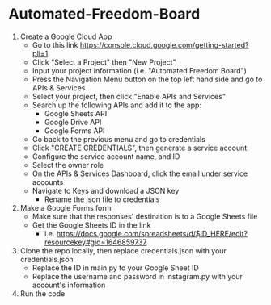 # Automated-Freedom-Board
1. Create a Google Cloud App
    - Go to this link https://console.cloud.google.com/getting-started?pli=1
    - Click "Select a Project" then "New Project"
    - Input your project information (i.e. "Automated Freedom Board")
    - Press the Navigation Menu button on the top left hand side and go to APIs & Services
    - Select your project, then click "Enable APIs and Services"
    - Search up the following APIs and add it to the app: 
        * Google Sheets API
        * Google Drive API
        * Google Forms API
    - Go back to the previous menu and go to credentials
    - Click "CREATE CREDENTIALS", then generate a service account
    - Configure the service account name, and ID
    - Select the owner role
    - On the APIs & Services Dashboard, click the email under service accounts
    - Navigate to Keys and download a JSON key
        - Rename the json file to credentials
2. Make a Google Forms form
    - Make sure that the responses' destination is to a Google Sheets file
    - Get the Google Sheets ID in the link 
        - i.e. https://docs.google.com/spreadsheets/d/$ID_HERE/edit?resourcekey#gid=1646859737
3. Clone the repo locally, then replace credentials.json with your credentials.json
    - Replace the ID in main.py to your Google Sheet ID
    - Replace the username and password in instagram.py with your account's information
4. Run the code
